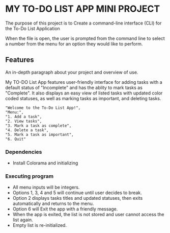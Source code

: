 # MY TO-DO LIST APP MINI PROJECT

The purpose of this project is to Create a command-line interface (CLI) for the To-Do List Application

When the file is open, the user is prompted from the command line to select a number from the menu for an option they would like to perform.

## Features

An in-depth paragraph about your project and overview of use.

My TO-DO List App features user-friendly interface for adding tasks with a default status of "Incomplete" and has the ablity to mark tasks as "Complete". It also displays an easy view of listed tasks with updated color coded statuses, as well as marking tasks as important, and deleting tasks.

    "Welcome to the To-Do List App!",
    "Menu:",
    "1. Add a task",
    "2. View tasks",
    "3. Mark a task as complete",
    "4. Delete a task",
    "5. Mark a task as important",
    "6. Quit"

### Dependencies

- Install Colorama and initializing

### Executing program

- All menu inputs will be integers.
- Options 1, 3, 4 and 5 will continue until user decides to break.
- Option 2 displays tasks titles and updated statuses, then exits automatically and returns to the menu.
- Option 6 will Exit the app with a friendly message.
- When the app is exited, the list is not stored and user cannot access the list again.
- Empty list is re-initialized.
